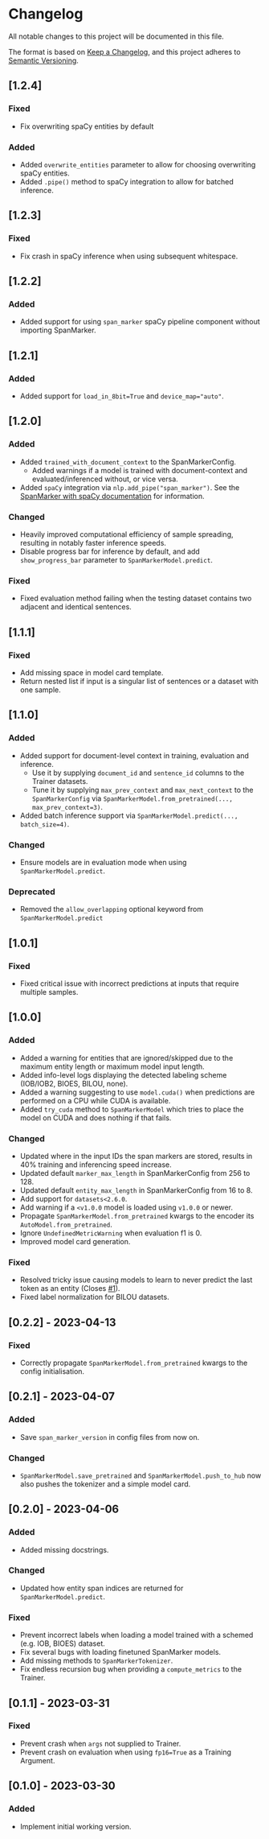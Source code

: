 # Changelog

All notable changes to this project will be documented in this file.

The format is based on [Keep a Changelog](https://keepachangelog.com/en/1.0.0/),
and this project adheres to [Semantic Versioning](https://semver.org/spec/v2.0.0.html).

<!--
Types of changes
* "Added" for new features.
* "Changed" for changes in existing functionality.
* "Deprecated" for soon-to-be removed features.
* "Removed" for now removed features.
* "Fixed" for any bug fixes.
* "Security" in case of vulnerabilities.
-->

## [1.2.4]

### Fixed

- Fix overwriting spaCy entities by default

### Added

- Added `overwrite_entities` parameter to allow for choosing overwriting spaCy entities.
- Added `.pipe()` method to spaCy integration to allow for batched inference.

## [1.2.3]

### Fixed

- Fix crash in spaCy inference when using subsequent whitespace.

## [1.2.2]

### Added

- Added support for using `span_marker` spaCy pipeline component without importing SpanMarker.

## [1.2.1]

### Added

- Added support for `load_in_8bit=True` and `device_map="auto"`.

## [1.2.0]

### Added

- Added `trained_with_document_context` to the SpanMarkerConfig.
  - Added warnings if a model is trained with document-context and evaluated/inferenced without, or vice versa.
- Added `spaCy` integration via `nlp.add_pipe("span_marker")`. See the [SpanMarker with spaCy documentation](https://tomaarsen.github.io/SpanMarkerNER/notebooks/spacy_integration.html) for information.

### Changed

- Heavily improved computational efficiency of sample spreading, resulting in notably faster inference speeds.
- Disable progress bar for inference by default, and add `show_progress_bar` parameter to `SpanMarkerModel.predict`.

### Fixed

- Fixed evaluation method failing when the testing dataset contains two adjacent and identical sentences.

## [1.1.1]

### Fixed

- Add missing space in model card template.
- Return nested list if input is a singular list of sentences or a dataset with one sample.

## [1.1.0]

### Added

- Added support for document-level context in training, evaluation and inference.
  - Use it by supplying `document_id` and `sentence_id` columns to the Trainer datasets.
  - Tune it by supplying `max_prev_context` and `max_next_context` to the `SpanMarkerConfig` via `SpanMarkerModel.from_pretrained(..., max_prev_context=3)`.
- Added batch inference support via `SpanMarkerModel.predict(..., batch_size=4)`.

### Changed

- Ensure models are in evaluation mode when using `SpanMarkerModel.predict`.

### Deprecated

- Removed the `allow_overlapping` optional keyword from `SpanMarkerModel.predict`

## [1.0.1]

### Fixed

- Fixed critical issue with incorrect predictions at inputs that require multiple samples.

## [1.0.0]

### Added

- Added a warning for entities that are ignored/skipped due to the maximum entity length or maximum model input length.
- Added info-level logs displaying the detected labeling scheme (IOB/IOB2, BIOES, BILOU, none).
- Added a warning suggesting to use `model.cuda()` when predictions are performed on a CPU while CUDA is available.
- Added `try_cuda` method to `SpanMarkerModel` which tries to place the model on CUDA and does nothing if that fails.

### Changed

- Updated where in the input IDs the span markers are stored, results in 40% training and inferencing speed increase.
- Updated default `marker_max_length` in SpanMarkerConfig from 256 to 128.
- Updated default `entity_max_length` in SpanMarkerConfig from 16 to 8.
- Add support for `datasets<2.6.0`.
- Add warning if a `<v1.0.0` model is loaded using `v1.0.0` or newer.
- Propagate `SpanMarkerModel.from_pretrained` kwargs to the encoder its `AutoModel.from_pretrained`.
- Ignore `UndefinedMetricWarning` when evaluation f1 is 0.
- Improved model card generation.

### Fixed

- Resolved tricky issue causing models to learn to never predict the last token as an entity (Closes [#1](https://github.com/tomaarsen/SpanMarkerNER/pull/1)).
- Fixed label normalization for BILOU datasets.

## [0.2.2] - 2023-04-13

### Fixed

- Correctly propagate `SpanMarkerModel.from_pretrained` kwargs to the config initialisation.

## [0.2.1] - 2023-04-07

### Added

- Save `span_marker_version` in config files from now on.

### Changed

- `SpanMarkerModel.save_pretrained` and `SpanMarkerModel.push_to_hub` now also pushes the tokenizer and a simple model card.

## [0.2.0] - 2023-04-06

### Added

- Added missing docstrings.

### Changed

- Updated how entity span indices are returned for `SpanMarkerModel.predict`.

### Fixed

- Prevent incorrect labels when loading a model trained with a schemed (e.g. IOB, BIOES) dataset.
- Fix several bugs with loading finetuned SpanMarker models.
- Add missing methods to `SpanMarkerTokenizer`.
- Fix endless recursion bug when providing a `compute_metrics` to the Trainer.

## [0.1.1] - 2023-03-31

### Fixed

- Prevent crash when `args` not supplied to Trainer.
- Prevent crash on evaluation when using `fp16=True` as a Training Argument.

## [0.1.0] - 2023-03-30

### Added

- Implement initial working version.
